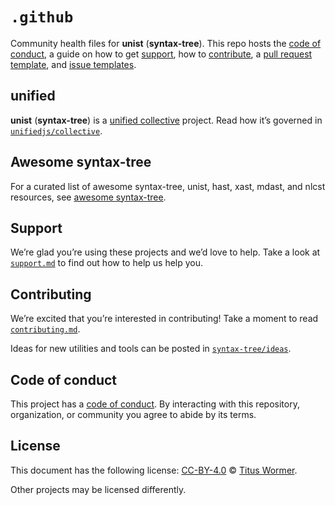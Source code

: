 # `.github`

Community health files for **unist** (**syntax-tree**).
This repo hosts the [code of conduct][coc], a guide on how to get [support][],
how to [contribute][], a [pull request template][pr], and [issue
templates][issue].

## unified

**unist** (**syntax-tree**) is a [unified collective][unified] project.
Read how it’s governed in [`unifiedjs/collective`][collective].

## Awesome syntax-tree

For a curated list of awesome syntax-tree, unist, hast, xast, mdast, and nlcst
resources, see [awesome syntax-tree][awesome].

## Support

We’re glad you’re using these projects and we’d love to help.
Take a look at [`support.md`][support] to find out how to help us help you.

## Contributing

We’re excited that you’re interested in contributing!
Take a moment to read [`contributing.md`][contribute].

Ideas for new utilities and tools can be posted in [`syntax-tree/ideas`][ideas].

## Code of conduct

This project has a [code of conduct][coc].
By interacting with this repository, organization, or community you agree to
abide by its terms.

## License

This document has the following license:
[CC-BY-4.0][license] © [Titus Wormer][author].

Other projects may be licensed differently.

<!-- Definitions -->

[license]: https://creativecommons.org/licenses/by/4.0/

[author]: http://wooorm.com

[coc]: code-of-conduct.md

[contribute]: contributing.md

[support]: support.md

[awesome]: https://github.com/syntax-tree/awesome-syntax-tree

[ideas]: https://github.com/syntax-tree/ideas

[pr]: .github/pull-request-template.md

[issue]: .github/ISSUE_TEMPLATE

[unified]: https://github.com/unifiedjs

[collective]: https://github.com/unifiedjs/collective
